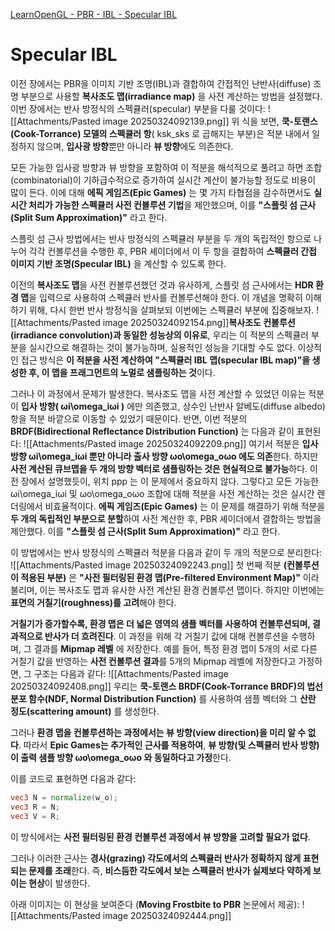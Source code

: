 [LearnOpenGL - PBR - IBL - Specular IBL](https://learnopengl.com/PBR/IBL/Specular-IBL)
# Specular IBL
이전 장에서는 PBR을 이미지 기반 조명(IBL)과 결합하여 간접적인 난반사(diffuse) 조명 부분으로 사용할 **복사조도 맵(irradiance map)** 을 사전 계산하는 방법을 설정했다. 이번 장에서는 반사 방정식의 스펙큘러(specular) 부분을 다룰 것이다:
![[Attachments/Pasted image 20250324092139.png]]
위 식을 보면, **쿡-토랜스(Cook-Torrance) 모델의 스펙큘러 항**( ksk_sks​ 로 곱해지는 부분)은 적분 내에서 일정하지 않으며, **입사광 방향**뿐만 아니라 **뷰 방향**에도 의존한다.

모든 가능한 입사광 방향과 뷰 방향을 포함하여 이 적분을 해석적으로 풀려고 하면 조합(combinatorial)이 기하급수적으로 증가하여 실시간 계산이 불가능할 정도로 비용이 많이 든다. 이에 대해 **에픽 게임즈(Epic Games)** 는 몇 가지 타협점을 감수하면서도 **실시간 처리가 가능한 스펙큘러 사전 컨볼루션 기법**을 제안했으며, 이를 **"스플릿 섬 근사(Split Sum Approximation)"** 라고 한다.

스플릿 섬 근사 방법에서는 반사 방정식의 스펙큘러 부분을 두 개의 독립적인 항으로 나누어 각각 컨볼루션을 수행한 후, PBR 셰이더에서 이 두 항을 결합하여 **스펙큘러 간접 이미지 기반 조명(Specular IBL)** 을 계산할 수 있도록 한다.

이전의 **복사조도 맵**을 사전 컨볼루션했던 것과 유사하게, 스플릿 섬 근사에서는 **HDR 환경 맵**을 입력으로 사용하여 스펙큘러 반사를 컨볼루션해야 한다. 이 개념을 명확히 이해하기 위해, 다시 한번 반사 방정식을 살펴보되 이번에는 스펙큘러 부분에 집중해보자.
![[Attachments/Pasted image 20250324092154.png]]**복사조도 컨볼루션(irradiance convolution)과 동일한 성능상의 이유로**, 우리는 이 적분의 스펙큘러 부분을 실시간으로 해결하는 것이 불가능하며, 실용적인 성능을 기대할 수도 없다. 이상적인 접근 방식은 **이 적분을 사전 계산하여 "스펙큘러 IBL 맵(specular IBL map)"을 생성한 후, 이 맵을 프래그먼트의 노멀로 샘플링하는 것**이다.

그러나 이 과정에서 문제가 발생한다. 복사조도 맵을 사전 계산할 수 있었던 이유는 적분이 **입사 방향( ωi\omega_iωi​ )** 에만 의존했고, 상수인 난반사 알베도(diffuse albedo) 항을 적분 바깥으로 이동할 수 있었기 때문이다. 반면, 이번 적분의 **BRDF(Bidirectional Reflectance Distribution Function)** 는 다음과 같이 표현된다:
![[Attachments/Pasted image 20250324092209.png]]
여기서 적분은 **입사 방향 ωi\omega_iωi​ 뿐만 아니라 출사 방향 ωo\omega_oωo​ 에도 의존**한다. 하지만 **사전 계산된 큐브맵을 두 개의 방향 벡터로 샘플링하는 것은 현실적으로 불가능**하다. 이전 장에서 설명했듯이, 위치 ppp 는 이 문제에서 중요하지 않다. 그렇다고 모든 가능한 ωi\omega_iωi​ 및 ωo\omega_oωo​ 조합에 대해 적분을 사전 계산하는 것은 실시간 렌더링에서 비효율적이다.
**에픽 게임즈(Epic Games)** 는 이 문제를 해결하기 위해 적분을 **두 개의 독립적인 부분으로 분할**하여 사전 계산한 후, PBR 셰이더에서 결합하는 방법을 제안했다. 이를 **"스플릿 섬 근사(Split Sum Approximation)"** 라고 한다.

이 방법에서는 반사 방정식의 스펙큘러 적분을 다음과 같이 두 개의 적분으로 분리한다:
![[Attachments/Pasted image 20250324092243.png]]
첫 번째 적분 **(컨볼루션이 적용된 부분)** 은 **"사전 필터링된 환경 맵(Pre-filtered Environment Map)"** 이라 불리며, 이는 복사조도 맵과 유사한 사전 계산된 환경 컨볼루션 맵이다. 하지만 이번에는 **표면의 거칠기(roughness)를 고려**해야 한다.

**거칠기가 증가할수록, 환경 맵은 더 넓은 영역의 샘플 벡터를 사용하여 컨볼루션되며, 결과적으로 반사가 더 흐려진다**. 이 과정을 위해 각 거칠기 값에 대해 컨볼루션을 수행하며, 그 결과를 **Mipmap 레벨** 에 저장한다. 예를 들어, 특정 환경 맵이 5개의 서로 다른 거칠기 값을 반영하는 **사전 컨볼루션 결과**를 5개의 Mipmap 레벨에 저장한다고 가정하면, 그 구조는 다음과 같다:
![[Attachments/Pasted image 20250324092408.png]]
우리는 **쿡-토랜스 BRDF(Cook-Torrance BRDF)의 법선 분포 함수(NDF, Normal Distribution Function)** 를 사용하여 샘플 벡터와 그 **산란 정도(scattering amount)** 를 생성한다.

그러나 **환경 맵을 컨볼루션하는 과정에서는 뷰 방향(view direction)을 미리 알 수 없다**. 따라서 **Epic Games는 추가적인 근사를 적용하여**, **뷰 방향(및 스펙큘러 반사 방향)이 출력 샘플 방향 ωo\omega_oωo​ 와 동일하다고 가정**한다.

이를 코드로 표현하면 다음과 같다:
```glsl
vec3 N = normalize(w_o);
vec3 R = N;
vec3 V = R;
```
이 방식에서는 **사전 필터링된 환경 컨볼루션 과정에서 뷰 방향을 고려할 필요가 없다**.

그러나 이러한 근사는 **경사(grazing) 각도에서의 스펙큘러 반사가 정확하지 않게 표현되는 문제를 초래**한다. 즉, **비스듬한 각도에서 보는 스펙큘러 반사가 실제보다 약하게 보이는 현상**이 발생한다.

아래 이미지는 이 현상을 보여준다 (**Moving Frostbite to PBR** 논문에서 제공):
![[Attachments/Pasted image 20250324092444.png]]
